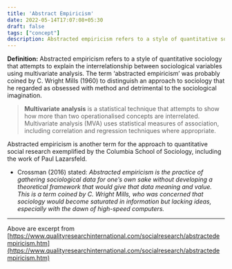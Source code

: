 ```yaml
---
title: 'Abstract Empiricism'
date: 2022-05-14T17:07:08+05:30
draft: false
tags: ["concept"]
description: Abstracted empiricism refers to a style of quantitative sociology that attempts to explain the interrelationship between sociological variables using multivariate analysis. The term ‘abstracted empiricism’ was probably coined by C. Wright Mills (1960) to distinguish an approach to sociology that he regarded as obsessed with method and detrimental to the sociological imagination. 
---
```


**Definition:** Abstracted empiricism refers to a style of quantitative sociology that attempts to explain the interrelationship between sociological variables using multivariate analysis. The term ‘abstracted empiricism’ was probably coined by C. Wright Mills (1960) to distinguish an approach to sociology that he regarded as obsessed with method and detrimental to the sociological imagination. 

> **Multivariate analysis** is a statistical technique that attempts to show how more than two operationalised concepts are interrelated. Multivariate analysis (MVA) uses statistical measures of association, including correlation and regression techniques where appropriate.

Abstracted empiricism is another term for the approach to quantitative social research exemplified by the Columbia School of Sociology, including the work of Paul Lazarsfeld.

- Crossman (2016) stated: _Abstracted empiricism is the practice of gathering sociological data for one’s own sake without developing a theoretical framework that would give that data meaning and value. This is a term coined by C. Wright Mills, who was concerned that sociology would become saturated in information but lacking ideas, especially with the dawn of high-speed computers._

----

Above are excerpt from [https://www.qualityresearchinternational.com/socialresearch/abstractedempiricism.htm](https://www.qualityresearchinternational.com/socialresearch/abstractedempiricism.htm)

